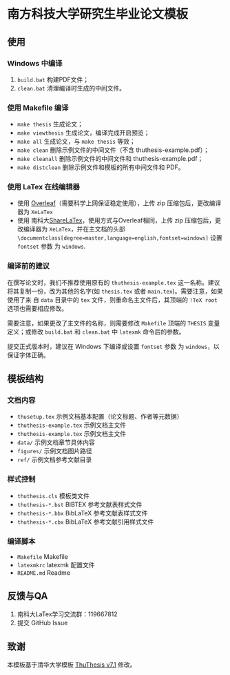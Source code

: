 # 南方科技大学研究生毕业论文模板

## 使用
### Windows 中编译
1. `build.bat` 构建PDF文件；
2. `clean.bat` 清理编译时生成的中间文件。

### 使用 Makefile 编译
* `make thesis`    生成论文；
* `make viewthesis` 生成论文，编译完成开启预览；
* `make all`       生成论文，与 `make thesis` 等效；
* `make clean`     删除示例文件的中间文件（不含 thuthesis-example.pdf）；
* `make cleanall`  删除示例文件的中间文件和 thuthesis-example.pdf；
* `make distclean` 删除示例文件和模板的所有中间文件和 PDF。

### 使用 LaTex 在线编辑器
* 使用 [Overleaf](https://www.overleaf.com/)（需要科学上网保证稳定使用），上传 zip 压缩包后，更改编译器为 `XeLaTex`
* 使用 南科大[ShareLaTex](https://sharelatex.cra.moe/)，使用方式与Overleaf相同，上传 zip 压缩包后，更改编译器为 `XeLaTex`，并在主文档的头部 `\documentclass[degree=master,language=english,fontset=windows]` 设置 `fontset` 参数 为 `windows`.

### 编译前的建议

在撰写论文时，我们不推荐使用原有的 `thuthesis-example.tex` 这一名称。建议将其复制一份，改为其他的名字(如 `thesis.tex` 或者 `main.tex`)。需要注意，如果使用了来 自 `data` 目录中的 `tex` 文件，则重命名主文件后，其顶端的 `!TeX root` 选项也需要相应修改。

需要注意，如果更改了主文件的名称，则需要修改 `Makefile` 顶端的 `THESIS` 变量定义；或修改 `build.bat` 和 `clean.bat` 中 `latexmk` 命令后的参数。

提交正式版本时，建议在 Windows 下编译或设置 `fontset` 参数 为 `windows`，以保证字体正确。

## 模板结构

### 文档内容
* `thusetup.tex` 示例文档基本配置（论文标题、作者等元数据）
* `thuthesis-example.tex` 示例文档主文件
* `thuthesis-example.tex` 示例文档主文件
* `data/` 示例文档章节具体内容
* `figures/` 示例文档图片路径
* `ref/` 示例文档参考文献目录

### 样式控制
* `thuthesis.cls` 模板类文件
* `thuthesis-*.bst` BIBTEX 参考文献表样式文件
* `thuthesis-*.bbx` BibLaTeX 参考文献表样式文件
* `thuthesis-*.cbx` BibLaTeX 参考文献引用样式文件

### 编译脚本
* `Makefile` Makefile
* `latexmkrc` latexmk 配置文件
* `README.md` Readme

## 反馈与QA

1. 南科大LaTex学习交流群：119667812
2. 提交 GitHub Issue

## 致谢
本模板基于清华大学模板 [ThuThesis v7.1](https://github.com/tuna/thuthesis/releases/tag/v7.1.0) 修改。